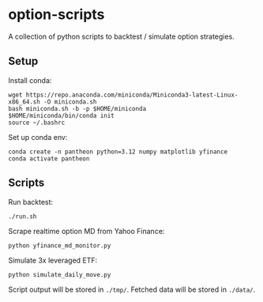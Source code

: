 # option-scripts

A collection of python scripts to backtest / simulate option strategies.

## Setup

Install conda:
```
wget https://repo.anaconda.com/miniconda/Miniconda3-latest-Linux-x86_64.sh -O miniconda.sh
bash miniconda.sh -b -p $HOME/miniconda
$HOME/miniconda/bin/conda init
source ~/.bashrc
```

Set up conda env:
```
conda create -n pantheon python=3.12 numpy matplotlib yfinance
conda activate pantheon
```

## Scripts

Run backtest:
```
./run.sh
```

Scrape realtime option MD from Yahoo Finance:
```
python yfinance_md_monitor.py
```

Simulate 3x leveraged ETF:
```
python simulate_daily_move.py
```

Script output will be stored in `./tmp/`.
Fetched data will be stored in `./data/`.